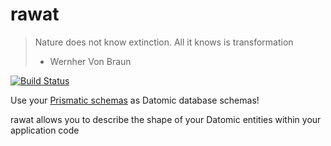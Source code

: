 # rawat

> Nature does not know extinction.
> All it knows is transformation
> - Wernher Von Braun


[![Build Status](https://travis-ci.org/kibu-australia/rawat.svg)](https://travis-ci.org/kibu-australia/rawat)

Use your [Prismatic schemas](https://github.com/Prismatic/schema) as Datomic database schemas!

rawat allows you to describe the shape of your Datomic entities within your application code
